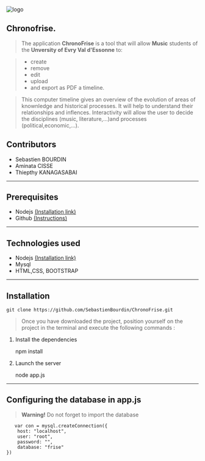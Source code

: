 ![logo](https://hal.archives-ouvertes.fr/UNIV-PARIS-SACLAY/public/logo_UP_saclay_final.png)

## **Chronofrise.**

> The application **ChronoFrise** is a tool that will allow **Music** students of the **Unversity of Evry Val d'Essonne** to:

> - <i class="icon-file"></i> create
> - <i class="icon-trash"></i> remove
> - <i class="icon-pencil"></i> edit
> - <i class="icon-upload"></i> upload
> - <i class="icon-hdd"></i> and export as PDF a timeline.

> This computer timeline gives an overview of the evolution of areas of knownledge and historical processes.
> It will help to understand their  relationships and inflences.
> Interactivity will allow the user to decide the disciplines (music, literature,...)and processes (political,economic,...).

## **Contributors**

 - Sebastien BOURDIN
 - Aminata CISSE
 - Thiepthy KANAGASABAI
 
----------
## **Prerequisites**
 - Nodejs [(Installation link)](https://nodejs.org/en/)
 - Github [(Instructions)](https://git-scm.com/downloads)

----------
## **Technologies used**
 
 - Nodejs [(Installation link)](https://nodejs.org/en/)
 - Mysql 
 - HTML,CSS, BOOTSTRAP


----------
## **Installation**

    git clone https://github.com/SebastienBourdin/ChronoFrise.git

> Once you have downloaded the project, position yourself on the project in the terminal and execute the following commands :

 1. Install the dependencies
 
    npm install
    

 2. Launch the server 
 
    node app.js
   
----------
## **Configuring the database in app.js**

> **Warning!** Do not forget to import the database 

       var con = mysql.createConnection({
        host: "localhost",
        user: "root",
        password: "",
        database: "frise"
    })
